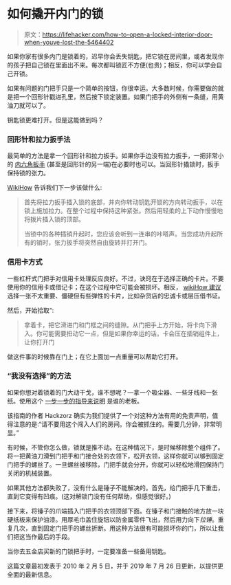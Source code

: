 # 如何撬开内门的锁

> 原文：<https://lifehacker.com/how-to-open-a-locked-interior-door-when-youve-lost-the-5464402>

如果你家有很多内门是锁着的，迟早你会丢失钥匙，把它锁在房间里，或者发现你的孩子把自己锁在里面出不来。每次都叫锁匠不方便(也贵)；相反，你可以学会自己开锁。



如果有问题的门把手只是一个简单的按钮，你很幸运。大多数时候，你需要做的就是把一个回形针戳进孔里，然后按下锁定装置。如果门把手的外侧有一条缝，用黄油刀就可以了。

钥匙锁更难打开。但是这能做到吗？

### **回形针和拉力扳手法**

最简单的方法是拿一个回形针和拉力扳手。如果你手边没有拉力扳手，一把非常小的 [内六角扳手](http://en.wikipedia.org/wiki/Hex_key) (甚至是回形针的另一端)在必要时也可以。当回形针撬锁时，扳手保持锁的张力。

[WikiHow](https://m.wikihow.com/Pick-a-Lock-With-Household-Items) 告诉我们下一步该做什么:

> 首先将拉力扳手插入锁的底部，并向你转动钥匙开锁的方向转动扳手，以在锁上施加拉力。在整个过程中保持这种紧张。然后用轻柔的上下动作慢慢地将拨片插入锁的顶部。
> 
> 当锁中的各种插销升起时，您应该会听到一连串的咔嗒声。当您成功升起所有的销时，张力扳手将突然自由旋转并打开门。

### **信用卡方式**

一些杠杆式门把手对信用卡处理反应良好。不过，诀窍在于选择正确的卡片。不要使用你的信用卡或借记卡；在这个过程中它可能会被损坏。相反， [wikiHow 建议](https://m.wikihow.com/Pick-a-Lock-With-Household-Items) 选择一张不太重要、僵硬但有些弹性的卡片，比如杂货店的忠诚卡或层压借书证。

然后，开始拾取“:

> 拿着卡，把它滑进门和门框之间的缝隙。从门把手上方开始，将卡向下滑入。你可能需要扭动它一点，但是如果你幸运的话，卡会压在插销组件上，让你打开门

做这件事的时候靠在门上；在它上面加一点重量可以帮助它打开。

### **“我没有选择”的方法**

如果你想对着锁着的门大动干戈，谁不想呢？—拿一个吸尘器、一些牙线和一张纸。使用这个 [一步一步的指导来说明](http://www.instructables.com/id/How_to_open_a_locked_door_the_Macgyver_way/) 是谁的老板。

该指南的作者 Hackzorz 确实为我们提供了一个对这种方法有用的免责声明，值得注意的是:“请不要用这个闯入人们的房间。你会被抓住的。需要几分钟，非常明显。”

有时候，不管你怎么做，锁就是推不动。在这种情况下，是时候移除整个组件了。将一把黄油刀滑到门把手和门接合处的衣领下，松开衣领，这样你就可以够到固定门把手的螺丝了。一旦螺丝被移除，门把手就会分开，你就可以轻松地滑回保持门关闭的机械装置。

如果其他方法都失败了，没有什么是锤子不能解决的。首先，给门把手几下重击，直到它变得有凹痕。(这对解锁门没有任何帮助，但感觉很好。)

接下来，将锤子的爪端插入门把手的衣领顶部下面。在锤子和门接触的地方放一块硬纸板来保护油漆。用厚毛巾盖住旋钮以防金属零件飞出，然后用力向下*拉锤*。重复几次，直到固定门把手的螺丝折断。用这种方法很有可能损坏你的门，所以让我们把这当作最后的手段。

当你去五金店买新的门锁把手时，一定要准备一些备用钥匙。

这篇文章最初发表于 2010 年 2 月 5 日，并于 2019 年 7 月 26 日更新，以提供更全面的最新信息。